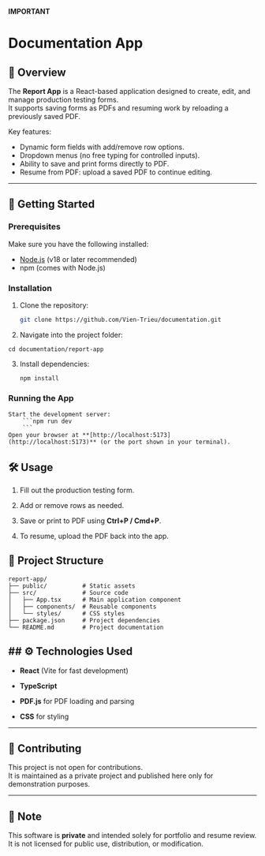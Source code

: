 **IMPORTANT**
# Documentation App

## 📖 Overview
The **Report App** is a React-based application designed to create, edit, and manage production testing forms.  
It supports saving forms as PDFs and resuming work by reloading a previously saved PDF.  

Key features:
- Dynamic form fields with add/remove row options.
- Dropdown menus (no free typing for controlled inputs).
- Ability to save and print forms directly to PDF.
- Resume from PDF: upload a saved PDF to continue editing.

---

## 🚀 Getting Started

### Prerequisites
Make sure you have the following installed:
- [Node.js](https://nodejs.org/) (v18 or later recommended)
- npm (comes with Node.js)

### Installation
1. Clone the repository:
   ```bash
   git clone https://github.com/Vien-Trieu/documentation.git
   ```
2. Navigate into the project folder:
```
cd documentation/report-app
```
3. Install dependencies:
   ```
   npm install
   ```
### Running the App
	Start the development server:
		```npm run dev
		```
	Open your browser at **[http://localhost:5173](http://localhost:5173)** (or the port shown in your terminal).
## 🛠️ Usage

1. Fill out the production testing form.
    
2. Add or remove rows as needed.
    
3. Save or print to PDF using **Ctrl+P / Cmd+P**.
    
4. To resume, upload the PDF back into the app.


## 📂 Project Structure
	report-app/
	├── public/          # Static assets
	├── src/             # Source code
	│   ├── App.tsx      # Main application component
	│   ├── components/  # Reusable components
	│   └── styles/      # CSS styles
	├── package.json     # Project dependencies
	└── README.md        # Project documentation

## ## ⚙️ Technologies Used

- **React** (Vite for fast development)
    
- **TypeScript**
    
- **PDF.js** for PDF loading and parsing
    
- **CSS** for styling

---

## 🤝 Contributing
This project is not open for contributions.  
It is maintained as a private project and published here only for demonstration purposes.

---

## 📌 Note
This software is **private** and intended solely for portfolio and resume review.  
It is not licensed for public use, distribution, or modification.
